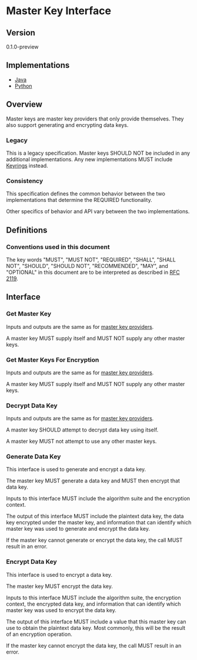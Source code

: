 [//]: # (Copyright Amazon.com Inc. or its affiliates. All Rights Reserved.)
[//]: # (SPDX-License-Identifier: CC-BY-SA-4.0)

# Master Key Interface

## Version

0.1.0-preview

## Implementations

- [Java](https://github.com/aws/aws-encryption-sdk-java/blob/master/src/main/java/com/amazonaws/encryptionsdk/MasterKey.java)
- [Python](https://github.com/aws/aws-encryption-sdk-python/blob/master/src/aws_encryption_sdk/key_providers/base.py)

## Overview

Master keys are master key providers that only provide themselves.
They also support generating and encrypting data keys.

### Legacy

This is a legacy specification.
Master keys SHOULD NOT be included in any additional implementations.
Any new implementations MUST include [Keyrings](./keyring-interface.md) instead.

### Consistency

This specification defines the common behavior between the two implementations
that determine the REQUIRED functionality.

Other specifics of behavior and API vary between the two implementations.

## Definitions

### Conventions used in this document

The key words
"MUST", "MUST NOT", "REQUIRED", "SHALL", "SHALL NOT",
"SHOULD", "SHOULD NOT", "RECOMMENDED", "MAY", and "OPTIONAL"
in this document are to be interpreted
as described in [RFC 2119](https://tools.ietf.org/html/rfc2119).

## Interface

### Get Master Key

Inputs and outputs are the same as for [master key providers](./master-key-provider-interface.md).

A master key MUST supply itself and MUST NOT supply any other master keys.

### Get Master Keys For Encryption

Inputs and outputs are the same as for [master key providers](./master-key-provider-interface.md).

A master key MUST supply itself and MUST NOT supply any other master keys.

### Decrypt Data Key

Inputs and outputs are the same as for [master key providers](./master-key-provider-interface.md).

A master key SHOULD attempt to decrypt data key using itself.

A master key MUST not attempt to use any other master keys.

### Generate Data Key

This interface is used to generate and encrypt a data key.

The master key MUST generate a data key and MUST then encrypt that data key.

Inputs to this interface MUST include
the algorithm suite
and the encryption context.

The output of this interface MUST include
the plaintext data key,
the data key encrypted under the master key,
and information that can identify which master key
was used to generate and encrypt the data key.

If the master key cannot generate or encrypt the data key,
the call MUST result in an error.

### Encrypt Data Key

This interface is used to encrypt a data key.

The master key MUST encrypt the data key.

Inputs to this interface MUST include
the algorithm suite,
the encryption context,
the encrypted data key,
and information that can identify which master key
was used to encrypt the data key.

The output of this interface MUST include
a value that this master key can use to obtain
the plaintext data key.
Most commonly,
this will be the result of an encryption operation.

If the master key cannot encrypt the data key,
the call MUST result in an error.
